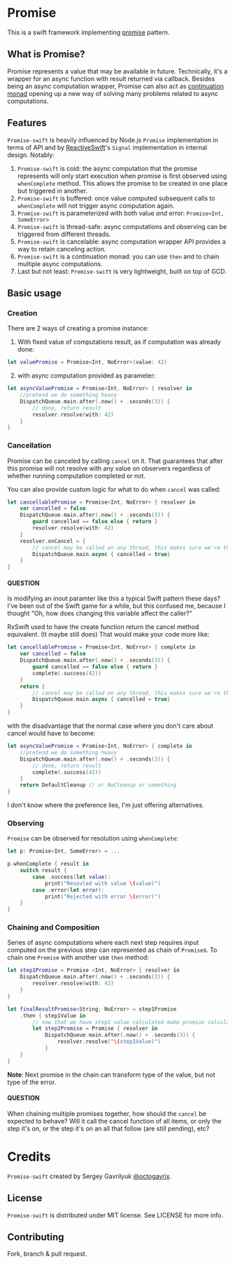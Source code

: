 # Promise
This is a swift framework implementing [promise](https://en.wikipedia.org/wiki/Futures_and_promises) pattern.

## What is Promise?
Promise represents a value that may be available in future. Technically, it's a wrapper for an async function with result returned via callback. Besides being an async computation wrapper, Promise can also act as [continuation monad](https://en.wikipedia.org/wiki/Monad_(functional_programming)#Continuation_monad) opening up a new way of solving many problems related to async computations.

## Features
`Promise-swift` is heavily influenced by Node.js `Promise` implementation in terms of API and by [ReactiveSwift](https://github.com/ReactiveCocoa/ReactiveSwift)'s `Signal` implementation in internal design. Notably:
1. `Promise-swift` is cold: the async computation that the promise represents will only start execution when promise is first observed using `whenComplete` method. This allows the promise to be created in one place but triggered in another.
2. `Promise-swift` is buffered: once value computed subsequent calls to `whenComplete` will not trigger async computation again.
3. `Promise-swift` is parameterized with both value _and_ error: `Promise<Int, SomeError>`
4. `Promise-swift` is thread-safe: async computations and observing can be triggered from different threads.
5. `Promise-swift` is cancelable: async computation wrapper API provides a way to retain canceling action.
6. `Promise-swift` is a continuation monad: you can use `then` and to chain multiple async computations.
7. Last but not least: `Promise-swift` is very lightweight, built on top of GCD.

## Basic usage

### Creation
There are 2 ways of creating a promise instance:

1. With fixed value of computations result, as if computation was already done:
```swift
let valuePromise = Promise<Int, NoError>(value: 42)
```
2. with async computation provided as parameter:
```swift
let asyncValuePromise = Promise<Int, NoError> { resolver in
    //pretend we do something heavy
    DispatchQueue.main.after(.now() + .seconds(3)) {
        // done, return result
        resolver.resolve(with: 42)
    }
}
```

### Cancellation
Promise can be canceled by calling `cancel` on it. That guarantees that after this promise will not resolve with any value on observers regardless of whether running computation completed or not.

You can also provide custom logic for what to do when `cancel` was called:
```swift
let cancellablePromise = Promise<Int, NoError> { resolver in
    var cancelled = false
    DispatchQueue.main.after(.now() + .seconds(3)) {
        guard cancelled == false else { return }
        resolver.resolve(with: 42)
    }
    resolver.onCancel = { 
        // cancel may be called on any thread, this makes sure we're thread-safe
        DispatchQueue.main.async { cancelled = true}
    }
}
```

#### QUESTION
Is modifying an inout paramter like this a typical Swift pattern these days?
I've been out of the Swift game for a while, but this confused me, because I thought "Oh, how does changing this variable affect the caller?"

RxSwift used to have the create function return the cancel method equivalent. (It maybe still does)
That would make your code more like:

```swift
let cancellablePromise = Promise<Int, NoError> { complete in
    var cancelled = false
    DispatchQueue.main.after(.now() + .seconds(3)) {
        guard cancelled == false else { return }
        complete(.success(42))
    }
    return {
        // cancel may be called on any thread, this makes sure we're thread-safe
        DispatchQueue.main.async { cancelled = true}
    }
}
```

with the disadvantage that the normal case where you don't care about cancel would have to become:
```swift
let asyncValuePromise = Promise<Int, NoError> { complete in
    //pretend we do something heavy
    DispatchQueue.main.after(.now() + .seconds(3)) {
        // done, return result
        complete(.success(42))
    }
    return DefaultCleanup // or NoCleanup or something
}
```

I don't know where the preference lies, I'm just offering alternatives.

### Observing
`Promise` can be observed for resolution using `whenComplete`:
```swift
let p: Promise<Int, SomeError> = ...

p.whenComplete { result in
    switch result {
        case .success(let value):
            print("Resovled with value \(value)")
        case .error(let error):
            print("Rejected with error \(error)")
    }
}
```

### Chaining and Composition
Series of async computations where each next step requires input computed on the previous step can represented as chain of `Promise`s. To chain one `Promise` with another use `then` method:
```swift
let step1Promise = Promise <Int, NoError> { resolver in
    DispatchQueue.main.after(.now() + .seconds(3)) {
        resolver.resolve(with: 42)
    }
}

let finalResultPromise<String, NoError> = step1Promise
    .then { step1Value in
        // now that we have step1 value calculated make promise calculating step2
        let step2Promise = Promise { resolver in
            DispatchQueue.main.after(.now() + .seconds(3)) {
                resolver.resolve("\(step1Value)")
            }
    }
}
```
**Note**: Next promise in the chain can transform type of the value, but not type of the error.

#### QUESTION
When chaining multiple promises together, how should the `cancel` be expected to behave?
Will it call the cancel function of all items, or only the step it's on, or the step it's on an all that follow (are still pending), etc?




# Credits
`Promise-swift` created by Sergey Gavrilyuk [@octogavrix](http://twitter.com/octogavrix).


## License
`Promise-swift` is distributed under MIT license. See LICENSE for more info.

## Contributing
Fork, branch & pull request.

